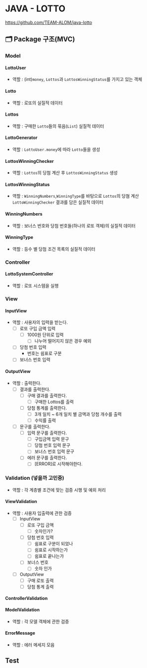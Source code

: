 # JAVA - LOTTO

https://github.com/TEAM-ALOM/java-lotto

## 🗂️ Package 구조(MVC)

### **Model**

#### LottoUser

- 역할 : (int)`money`, `Lottos`과 `LottosWinningStatus`를 가지고 있는 객체

#### Lotto

- 역할 : 로또의 실질적 데이터

#### Lottos

- 역할 : 구매한 `Lotto`들의 묶음(`List`) 실질적 데이터

#### LottoGenerator

- 역할 : `LottoUser.money`에 따라 `Lotto`들을 생성

#### LottosWinningChecker

- 역할 : `Lottos`의 당첨 계산 후 `LottosWinningStatus` 생성

#### LottosWinningStatus

- 역할 : `WinningNumbers`,`WinningType`를 바탕으로 `Lottos`의 당쳠 계산 `LottoWinningChecker` 결과를 담은 실질적 데이터

#### WinningNumbers

- 역할 : 보너스 번호와 당첨 번호들(하나의 로또 객체)의 실질적 데이터

#### WinningType

- 역할 : 등수 별 당첨 조건 목록의 실질적 데이터

### Controller

#### LottoSystemController

- 역할 : 로또 시스템을 실행

### **View**

#### InputView

- 역할 : 사용자의 입력을 받는다.
    - [ ] 로또 구입 금액 입력
        - [ ] 1000원 단위로 입력
            - [ ] 나누어 떨어지지 않은 경우 예외
    - [ ] 당첨 번호 입력
        - 번호는 쉼표로 구분
    - [ ] 보너스 번호 입력

#### OutputView

- 역할 : 출력한다.
    - [ ] 결과를 출력한다.
        - [ ] 구매 결과를 출력한다.
            - [ ] 구매한 Lottos를 출력
        - [ ] 당첨 통계를 출력한다.
            - [ ] 3개 일치 ~ 6개 일치 별 금액과 당첨 개수를 출력
            - [ ] 수익률 출력
    - [ ] 문구를 출력한다.
        - [ ] 입력 문구를 출력한다.
            - [ ] 구입금액 입력 문구
            - [ ] 당첨 번호 입력 문구
            - [ ] 보너스 번호 입력 문구
        - [ ] 에러 문구를 출력한다.
            - [ ] [ERROR]로 시작해야한다.

### **Validation** (넣을까 고민중)

- 역할 : 각 계층별 조건에 맞는 검증 시행 및 예외 처리

#### ViewValidation

- 역할 : 사용자 입출력에 관한 검증
    - [ ] InputView
        - [ ] 로또 구입 금액
            - [ ] 숫자인가?
        - [ ] 당첨 번호 입력
            - [ ] 쉼표로 구분이 되었나
            - [ ] 쉼표로 시작하는가
            - [ ] 쉼표로 끝나는가
        - [ ] 보너스 번호
            -  [ ] 숫자 인가
    - [ ] OutputView
        - [ ] 구매 로또 출력
        - [ ] 당첨 통계 출력

#### ControllerValidation

#### ModelValidation

- 역할 : 각 모델 객체에 관한 검증

#### ErrorMessage

- 역할 : 에러 메세지 모음

## Test
